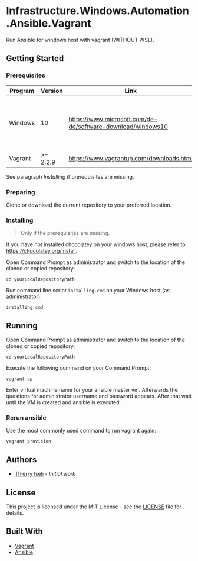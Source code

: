 # Infrastructure.Windows.Automation.Ansible.Vagrant

Run Ansible for windows host with vagrant (WITHOUT WSL).

## Getting Started

### Prerequisites

| Program | Version | Link | Info |
|-------------|-------------|-----|--|
| Windows | 10 | https://www.microsoft.com/de-de/software-download/windows10 | You need to have a local administrator account on your windows host |
| Vagrant | >= 2.2.9 | https://www.vagrantup.com/downloads.html | N/A |

See paragraph *Installing* if prerequisites are missing. 

### Preparing

Clone or download the current repository to your preferred location.

### Installing

> Only if the prerequisites are missing.

If you have not installed chocolatey on your windows host, please refer to https://chocolatey.org/install.

Open Command Prompt as administrator and switch to the location of the cloned or copied repository:

```
cd yourLocalRepositoryPath
```

Run command line script `installing.cmd` on your Windows host (as administrator):

```
installing.cmd
```

## Running

Open Command Prompt as administrator and switch to the location of the cloned or copied repository:

```
cd yourLocalRepositoryPath
```

Execute the following command on your Command Prompt:

```
vagrant up
```

Enter virtual machine name for your ansible master vm.
Afterwards the questions for administrator username and password appears.
After that wait until the VM is created and ansible is executed.

### Rerun ansible

Use the most commonly used command to run vagrant again: 

```
vagrant provision
```

## Authors

- [Thierry Iseli](https://github.com/thierryiseli) - *Initial work*

## License

This project is licensed under the MIT License - see the [LICENSE](LICENSE) file for details.

## Built With

- [Vagrant](https://www.vagrantup.com/)
- [Ansible](https://www.ansible.com/)
